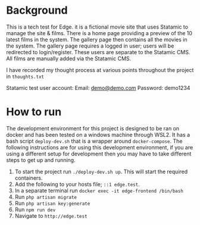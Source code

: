 # Background
This is a tech test for Edge. it is a fictional movie site that uses Statamic to manage the site & films. There is a home page providing a preview of the 10 latest films in the system. The gallery page then contains all the movies in the system. The gallery page requires a logged in user; users will be redirected to login/register. These users are separate to the Statamic CMS. All films are manually added via the Statamic CMS. 

I have recorded my thought process at various points throughout the project in `thoughts.txt`

Statamic test user account:
Email: demo@demo.com
Password: demo1234

# How to run
The development environment for this project is designed to be ran on docker and has been tested on a windows machine through WSL2. It has a bash script `deploy-dev.sh` that is a wrapper around `docker-compose`. The following instructions are for using this development environment, if you are using a different setup for development then you may have to take different steps to get up and running. 

1. To start the project run `./deploy-dev.sh up`. This will start the required containers. 
2. Add the following to your hosts file; `::1 edge.test`. 
3. In a separate terminal run `docker exec -it edge-frontend /bin/bash`
4. Run `php artisan migrate`
5. Run `php artisan key:generate`
6. Run `npm run dev` 
7. Navigate to `http://edge.test`
